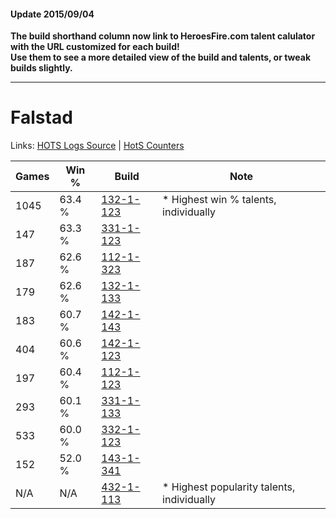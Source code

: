 #### Update 2015/09/04
**The build shorthand column now link to HeroesFire.com talent calulator with the URL customized for each build!  
Use them to see a more detailed view of the build and talents, or tweak builds slightly.**

***

# Falstad

Links: [HOTS Logs Source](https://www.hotslogs.com/Sitewide/HeroDetails?Hero=Falstad) | [HotS Counters](http://hotscounters.com/#/hero/Falstad)

Games  | Win %  | Build     | Note
-----  | -----  | -----     | ----
1045   | 63.4 % | [132-1-123](http://www.heroesfire.com/hots/talent-calculator/falstad#hByZ) | * Highest win % talents, individually
147    | 63.3 % | [331-1-123](http://www.heroesfire.com/hots/talent-calculator/falstad#onoJ) | 
187    | 62.6 % | [112-1-323](http://www.heroesfire.com/hots/talent-calculator/falstad#gRAh) | 
179    | 62.6 % | [132-1-133](http://www.heroesfire.com/hots/talent-calculator/falstad#hByj) | 
183    | 60.7 % | [142-1-143](http://www.heroesfire.com/hots/talent-calculator/falstad#haNN) | 
404    | 60.6 % | [142-1-123](http://www.heroesfire.com/hots/talent-calculator/falstad#haN3) | 
197    | 60.4 % | [112-1-123](http://www.heroesfire.com/hots/talent-calculator/falstad#gR7Z) | 
293    | 60.1 % | [331-1-133](http://www.heroesfire.com/hots/talent-calculator/falstad#onoT) | 
533    | 60.0 % | [332-1-123](http://www.heroesfire.com/hots/talent-calculator/falstad#oqEZ) | 
152    | 52.0 % | [143-1-341](http://www.heroesfire.com/hots/talent-calculator/falstad#hcsj) | 
N/A    | N/A    | [432-1-113](http://www.heroesfire.com/hots/talent-calculator/falstad#seNP) | * Highest popularity talents, individually
